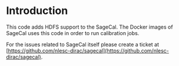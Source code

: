 # Introduction

This code adds HDFS support to the SageCal. The Docker images of SageCal uses  this code in order to run calibration jobs. 

For the issues related to SageCal itself please create a ticket at [https://github.com/nlesc-dirac/sagecal](https://github.com/nlesc-dirac/sagecal).


